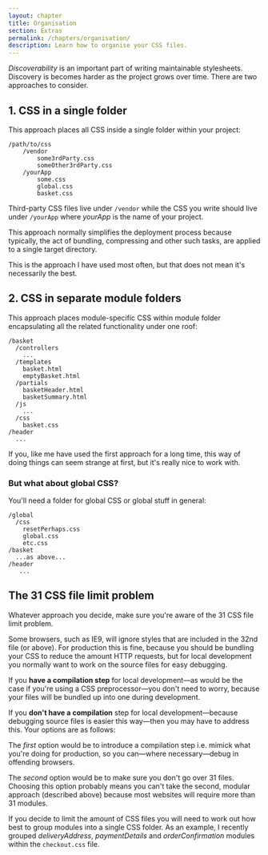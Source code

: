 ```yaml
---
layout: chapter
title: Organisation
section: Extras
permalink: /chapters/organisation/
description: Learn how to organise your CSS files.
---
```


*Discoverability* is an important part of writing maintainable stylesheets. Discovery is becomes harder as the project grows over time. There are two approaches to consider.

## 1. CSS in a single folder

This approach places all CSS inside a single folder within your project:

	/path/to/css
	    /vendor
            some3rdParty.css
            someOther3rdParty.css
	    /yourApp
	        some.css
	        global.css
	        basket.css

Third-party CSS files live under `/vendor` while the CSS you write should live under `/yourApp` where *yourApp* is the name of your project.

This approach normally simplifies the deployment process because typically, the act of bundling, compressing and other such tasks, are applied to a single target directory.

This is the approach I have used most often, but that does not mean it's necessarily the best.

## 2. CSS in separate module folders

This approach places module-specific CSS within module folder encapsulating all the related functionality under one roof:

	/basket
      /controllers
        ...
      /templates
        basket.html
        emptyBasket.html
      /partials
        basketHeader.html
        basketSummary.html
      /js
        ...
      /css
        basket.css
	/header
	  ...

If you, like me have used the first approach for a long time, this way of doing things can seem strange at first, but it's really nice to work with.

### But what about global CSS?

You'll need a folder for global CSS or global stuff in general:

	/global
	  /css
        resetPerhaps.css
        global.css
        etc.css
	/basket
	  ...as above...
	/header
       ...

## The 31 CSS file limit problem

Whatever approach you decide, make sure you're aware of the 31 CSS file limit problem.

Some browsers, such as IE9, will ignore styles that are included in the 32nd file (or above). For production this is fine, because you should be bundling your CSS to reduce the amount HTTP requests, but for local development you normally want to work on the source files for easy debugging.

If you **have a compilation step** for local development&mdash;as would be the case if you're using a CSS preprocessor&mdash;you don't need to worry, because your files will be bundled up into one during development.

If you **don't have a compilation** step for local development&mdash;because debugging source files is easier this way&mdash;then you may have to address this. Your options are as follows:

The *first* option would be to introduce a compilation step i.e. mimick what you're doing for production, so you can&mdash;where necessary&mdash;debug in offending browsers.

The *second* option would be to make sure you don't go over 31 files. Choosing this option probably means you can't take the second, modular approach (described above) because most websites will require more than 31 modules.

If you decide to limit the amount of CSS files you will need to work out how best to group modules into a single CSS folder. As an example, I recently grouped *deliveryAddress*, *paymentDetails* and *orderConfirmation* modules within the `checkout.css` file.